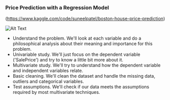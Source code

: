 ### Price Prediction with a Regression Model

(https://www.kaggle.com/code/suneelpatel/boston-house-price-prediction)

![Alt Text](https://miro.medium.com/v2/resize:fit:1100/format:webp/1*I2g3aTLoD8GeEaur1i4ZxQ.png)

- Understand the problem. We'll look at each variable and do a philosophical analysis about their meaning and importance for this problem.
- Univariable study. We'll just focus on the dependent variable ('SalePrice') and try to know a little bit more about it.
- Multivariate study. We'll try to understand how the dependent variable and independent variables relate.
- Basic cleaning. We'll clean the dataset and handle the missing data, outliers and categorical variables.
- Test assumptions. We'll check if our data meets the assumptions required by most multivariate techniques.
